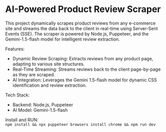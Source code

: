 # AI-Powered Product Review Scraper
This project dynamically scrapes product reviews from any e-commerce site and streams the data back to the client in real-time using Server-Sent Events (SSE). The scraper is powered by Node.js, Puppeteer, and the Gemini-1.5-flash model for intelligent review extraction.

Features: 
- Dynamic Review Scraping: Extracts reviews from any product page, adapting to various site structures.
- Real-Time Streaming: Streams reviews back to the client page-by-page as they are scraped.
- AI Integration: Leverages the Gemini 1.5-flash model for dynamic CSS identification and review extraction.
  
Tech Stack:
- Backend: Node.js, Puppeteer
- AI Model: Gemini-1.5-flash
  
Install and RUN:<br>
`npm install && npx puppeteer browsers install chrome && npm run dev`


